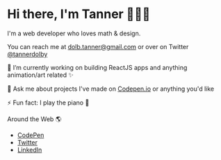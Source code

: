# Hi there, I'm Tanner 👋👨‍💻

I'm a web developer who loves math & design.

You can reach me at dolb.tanner@gmail.com or over on Twitter [@tannerdolby](https://twitter.com/tannerdolby)

🔭 I’m currently working on building ReactJS apps and anything animation/art related ✨

💬 Ask me about projects I've made on [Codepen.io](https://codepen.io/tannerdolby) or anything you'd like

⚡ Fun fact: I play the piano 🎹

Around the Web 🌎
* [CodePen](https://codepen.io/tannerdolby)
* [Twitter](https://codepen.io/tannerdolby)
* [LinkedIn](https://www.linkedin.com/in/tanner-dolby/)

